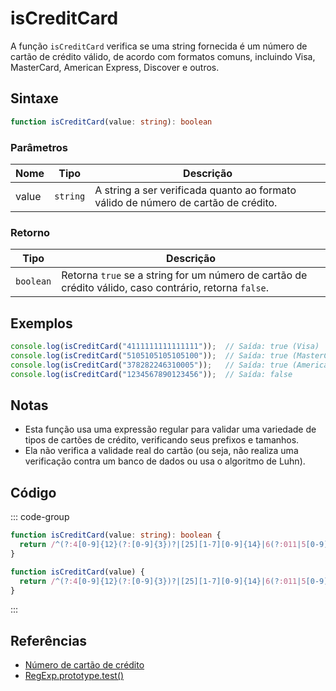 # isCreditCard

A função `isCreditCard` verifica se uma string fornecida é um número de cartão de crédito válido, de acordo com formatos comuns, incluindo Visa, MasterCard, American Express, Discover e outros.

## Sintaxe

```typescript
function isCreditCard(value: string): boolean
```

### Parâmetros

| Nome | Tipo     | Descrição                                           |
|------|----------|-----------------------------------------------------|
| value  | `string` | A string a ser verificada quanto ao formato válido de número de cartão de crédito. |

### Retorno

| Tipo     | Descrição                                           |
|----------|-----------------------------------------------------|
| `boolean` | Retorna `true` se a string for um número de cartão de crédito válido, caso contrário, retorna `false`. |

## Exemplos

```typescript
console.log(isCreditCard("4111111111111111"));  // Saída: true (Visa)
console.log(isCreditCard("5105105105105100"));  // Saída: true (MasterCard)
console.log(isCreditCard("378282246310005"));   // Saída: true (American Express)
console.log(isCreditCard("1234567890123456"));  // Saída: false
```

## Notas

- Esta função usa uma expressão regular para validar uma variedade de tipos de cartões de crédito, verificando seus prefixos e tamanhos.
- Ela não verifica a validade real do cartão (ou seja, não realiza uma verificação contra um banco de dados ou usa o algoritmo de Luhn).

## Código

::: code-group
```typescript
function isCreditCard(value: string): boolean {
  return /^(?:4[0-9]{12}(?:[0-9]{3})?|[25][1-7][0-9]{14}|6(?:011|5[0-9][0-9])[0-9]{12}|3[47][0-9]{13}|3(?:0[0-5]|[68][0-9])[0-9]{11}|(?:2131|1800|35\d{3})\d{11})$/.test(value);
}
```

```javascript
function isCreditCard(value) {
  return /^(?:4[0-9]{12}(?:[0-9]{3})?|[25][1-7][0-9]{14}|6(?:011|5[0-9][0-9])[0-9]{12}|3[47][0-9]{13}|3(?:0[0-5]|[68][0-9])[0-9]{11}|(?:2131|1800|35\d{3})\d{11})$/.test(value);
}
```
:::

## Referências

- [Número de cartão de crédito](https://pt.wikipedia.org/wiki/Número_de_cartão_de_crédito)
- [RegExp.prototype.test()](https://developer.mozilla.org/pt-BR/docs/Web/JavaScript/Reference/Global_Objects/RegExp/test)